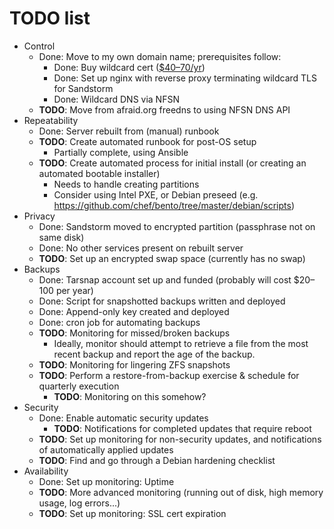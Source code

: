 # TODO list

- Control
    - Done: Move to my own domain name; prerequisites follow:
        - Done: Buy wildcard cert
          ([$40–70/yr](https://www.ssl2buy.com/wildcard-ssl-certificate/))
        - Done: Set up nginx with reverse proxy terminating wildcard
          TLS for Sandstorm
        - Done: Wildcard DNS via NFSN
    - **TODO**: Move from afraid.org freedns to using NFSN DNS API
- Repeatability
    - Done: Server rebuilt from (manual) runbook
    - **TODO**: Create automated runbook for post-OS setup
        - Partially complete, using Ansible
    - **TODO**: Create automated process for initial install (or
        creating an automated bootable installer)
        - Needs to handle creating partitions
        - Consider using Intel PXE, or Debian preseed
          (e.g. https://github.com/chef/bento/tree/master/debian/scripts)
- Privacy
    - Done: Sandstorm moved to encrypted partition (passphrase not on same disk)
    - Done: No other services present on rebuilt server
    - **TODO**: Set up an encrypted swap space (currently has no swap)
- Backups
    - Done: Tarsnap account set up and funded (probably will cost
      $20–100 per year)
    - Done: Script for snapshotted backups written and deployed
    - Done: Append-only key created and deployed
    - Done: cron job for automating backups
    - **TODO**: Monitoring for missed/broken backups
        - Ideally, monitor should attempt to retrieve a file from the
          most recent backup and report the age of the backup.
    - **TODO**: Monitoring for lingering ZFS snapshots
    - **TODO**: Perform a restore-from-backup exercise & schedule for
      quarterly execution
        - **TODO**: Monitoring on this somehow?
- Security
    - Done: Enable automatic security updates
        - **TODO**: Notifications for completed updates that require reboot
    - **TODO**: Set up monitoring for non-security updates, and
      notifications of automatically applied updates
    - **TODO**: Find and go through a Debian hardening checklist
- Availability
    - Done: Set up monitoring: Uptime
    - **TODO**: More advanced monitoring (running out of disk, high
      memory usage, log errors...)
    - **TODO**: Set up monitoring: SSL cert expiration
